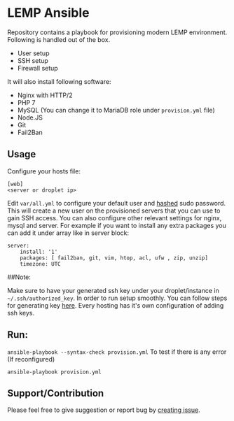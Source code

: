 # LEMP Ansible

Repository contains a playbook for provisioning modern LEMP environment. Following is handled out of the box.

* User setup
* SSH setup
* Firewall setup

It will also install following software:

* Nginx with HTTP/2
* PHP 7
* MySQL (You can change it to MariaDB role under `provision.yml` file)
* Node.JS
* Git
* Fail2Ban

## Usage

Configure your hosts file:

```
[web]
<server or droplet ip>
```

Edit `var/all.yml` to configure your default user and [hashed](http://docs.ansible.com/ansible/faq.html#how-do-i-generate-crypted-passwords-for-the-user-module) sudo password. This will create a new user on the provisioned servers that you can use to gain SSH access. You can also configure other relevant settings for nginx, mysql and server. For example if you want to install any extra packages you can add it under array like in server block:
```
server:
    install: '1'
    packages: [ fail2ban, git, vim, htop, acl, ufw , zip, unzip]
    timezone: UTC
```

##Note:

Make sure to have your generated ssh key under your droplet/instance in `~/.ssh/authorized_key`. In order to run setup smoothly. You can follow steps for generating key [here](https://help.github.com/articles/generating-a-new-ssh-key-and-adding-it-to-the-ssh-agent/). Every hosting has it's own configuration of adding ssh keys.

## Run:
`ansible-playbook --syntax-check provision.yml` To test if there is any error (If reconfigured)

`ansible-playbook provision.yml`

## Support/Contribution
Please feel free to give suggestion or report bug by [creating issue](https://github.com/CrowdLinker/ansible-lemp/issues).
